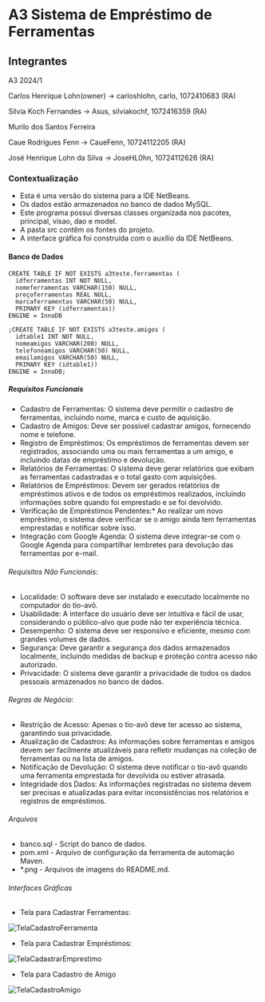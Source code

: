 # A3 Sistema de Empréstimo de Ferramentas

## Integrantes 

A3 2024/1

Carlos Henrique Lohn(owner) -> carloshlohn, carlo, 1072410683 (RA)

Silvia Koch Fernandes -> Asus, silviakochf, 1072416359 (RA)

Murilo dos Santos Ferreira

Caue Rodrigues Fenn -> CaueFenn, 10724112205 (RA)

José Henrique Lohn da Silva -> JoseHL0hn, 10724112626 (RA)


### Contextualização

- Esta é uma versão do sistema para a IDE NetBeans.<br> 
- Os dados estão armazenados no banco de dados MySQL.<br>
- Este programa possui diversas classes organizada nos pacotes, principal, visao, dao e model.<br>
- A pasta src contêm os fontes do projeto.<br>
- A interface gráfica foi construída *com* o auxílio da IDE NetBeans.<br>

#### Banco de Dados

```
CREATE TABLE IF NOT EXISTS a3teste.ferramentas (
  idferramentas INT NOT NULL,
  nomeferramentas VARCHAR(150) NULL,
  preçoferramentas REAL NULL,
  marcaferramentas VARCHAR(50) NULL,
  PRIMARY KEY (idferramentas))
ENGINE = InnoDB

;CREATE TABLE IF NOT EXISTS a3teste.amigos (
  idtable1 INT NOT NULL,
  nomeamigos VARCHAR(200) NULL,
  telefoneamigos VARCHAR(50) NULL,
  emailamigos VARCHAR(50) NULL,
  PRIMARY KEY (idtable1))
ENGINE = InnoDB;
```

##### Requisitos Funcionais

- Cadastro de Ferramentas: O sistema deve permitir o cadastro de ferramentas, incluindo nome, marca e custo de aquisição.
- Cadastro de Amigos: Deve ser possível cadastrar amigos, fornecendo nome e telefone.
- Registro de Empréstimos: Os empréstimos de ferramentas devem ser registrados, associando uma ou mais ferramentas a um amigo, e incluindo datas de empréstimo e devolução.
- Relatórios de Ferramentas: O sistema deve gerar relatórios que exibam as ferramentas cadastradas e o total gasto com aquisições.
- Relatórios de Empréstimos: Devem ser gerados relatórios de empréstimos ativos e de todos os empréstimos realizados, incluindo informações sobre quando foi emprestado e se foi devolvido.
- Verificação de Empréstimos Pendentes:* Ao realizar um novo empréstimo, o sistema deve verificar se o amigo ainda tem ferramentas emprestadas e notificar sobre isso.
- Integração com Google Agenda: O sistema deve integrar-se com o Google Agenda para compartilhar lembretes para devolução das ferramentas por e-mail.

###### Requisitos Não Funcionais:

- Localidade: O software deve ser instalado e executado localmente no computador do tio-avô.
- Usabilidade: A interface do usuário deve ser intuitiva e fácil de usar, considerando o público-alvo que pode não ter experiência técnica.
- Desempenho: O sistema deve ser responsivo e eficiente, mesmo com grandes volumes de dados.
- Segurança: Deve garantir a segurança dos dados armazenados localmente, incluindo medidas de backup e proteção contra acesso não autorizado.
- Privacidade: O sistema deve garantir a privacidade de todos os dados pessoais armazenados no banco de dados.

###### Regras de Negócio:

- Restrição de Acesso: Apenas o tio-avô deve ter acesso ao sistema, garantindo sua privacidade.
- Atualização de Cadastros: As informações sobre ferramentas e amigos devem ser facilmente atualizáveis para refletir mudanças na coleção de ferramentas ou na lista de amigos.
- Notificação de Devolução: O sistema deve notificar o tio-avô quando uma ferramenta emprestada for devolvida ou estiver atrasada.
- Integridade dos Dados: As informações registradas no sistema devem ser precisas e atualizadas para evitar inconsistências nos relatórios e registros de empréstimos.

###### Arquivos

- banco.sql - Script do banco de dados.
- pom.xml - Arquivo de configuração da ferramenta de automação Maven.
- *.png - Arquivos de imagens do README.md.

###### Interfaces Gráficas

- Tela para Cadastrar Ferramentas:
  
![TelaCadastroFerramenta](https://github.com/carloshlohn/SistemaEmprestimoFerramentas/assets/165094807/f035e339-579c-4e04-b340-8a1d88fe5f09)

- Tela para Cadastrar Empréstimos:
  
![TelaCadastrarEmprestimo](https://github.com/carloshlohn/SistemaEmprestimoFerramentas/assets/165094807/b27860c3-2a33-40c7-afad-5158d06dd852)

- Tela para Cadastro de Amigo

![TelaCadastroAmigo](https://github.com/carloshlohn/SistemaEmprestimoFerramentas/assets/165094807/77172d23-7f53-47cf-842e-acd4de7adc3f)
